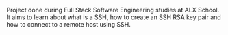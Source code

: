 Project done during Full Stack Software Engineering studies at ALX School. It aims to learn about what is a SSH, how to create an SSH RSA key pair and how to connect to a remote host using SSH.
